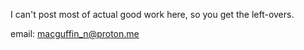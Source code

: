 I can't post most of actual good work here, so you get the left-overs.

email: macguffin_n@proton.me

<!---
MacGuffin-Underscore/MacGuffin-Underscore is a ✨ special ✨ repository because its `README.md` (this file) appears on your GitHub profile.
You can click the Preview link to take a look at your changes.
--->

